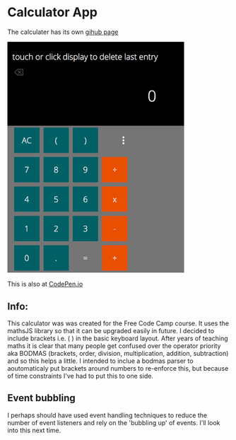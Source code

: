 # Calculator App

The calculater has its own [gihub page](https://appijumbo.github.io/calculatorAppv1/)

<a href="https://appijumbo.github.io/calculatorApp/"><img src="./extras/calc.jpg" width="400"></a>


This is also at [CodePen.io](http://codepen.io/tom_o/pen/LGoYyW)

## Info:

This calculator was was created for the Free Code Camp course. It uses the mathsJS library so that it can be upgraded easily in future. I decided to include brackets i.e. ( ) in the basic keyboard layout. After years of teaching maths it is clear that many people get confused over the operator priority aka BODMAS (brackets, order, division, multiplication, addition, subtraction) and so this helps a little. I intended to inclue a bodmas parser to aoutomaticaly put brackets around numbers to re-enforce this, but because of time constraints I've had to put this to one side.


## Event bubbling 

I perhaps should have used event handling techniques to reduce the number of event listeners and rely on the 'bubbling up' of events. I'll look into this next time.
